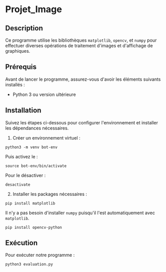 # Projet_Image

## Description

Ce programme utilise les bibliothèques `matplotlib`, `opencv`, et `numpy` pour effectuer diverses opérations de traitement d'images et d'affichage de graphiques.

## Prérequis

Avant de lancer le programme, assurez-vous d'avoir les éléments suivants installés :

- Python 3 ou version ultérieure

## Installation

Suivez les étapes ci-dessous pour configurer l'environnement et installer les dépendances nécessaires.

1) Créer un environnement virtuel :

`python3 -m venv bot-env`

Puis activez le : 

`source bot-env/bin/activate`

Pour le désactiver :

`desactivate`

2) Installer les packages nécessaires :

`pip install matplotlib` 

Il n'y a pas besoin d'installer `numpy` puisqu'il l'est automatiquement avec `matplotlib`.

`pip install opencv-python`

## Exécution

Pour exécuter notre programme :

`python3 evaluation.py`